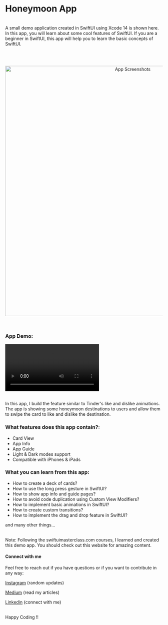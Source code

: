 # Honeymoon App

<br>
A small demo application created in SwiftUI using Xcode 14 is shown here. In this app, you will learn about some cool features of SwiftUI. If you are a beginner in SwiftUI, this app will help you to learn the basic concepts of SwiftUI. 

<br><br>
<p align="center">
    <img alt="App Screenshots" src="https://user-images.githubusercontent.com/12906999/207564345-59802ff2-015d-41aa-92d1-67828d9ef1b0.png" width="800">
</p>

<br>

### App Demo:
<p align="left">
    <video alt="App Screenshots" src="https://user-images.githubusercontent.com/12906999/207588049-d5c4123f-d9c8-4f78-9733-9313f2c7e746.mp4"> </p>
  
  
  
<br>
In this app, I build the feature similar to Tinder's like and dislike animations. The app is showing some honeymoon destinations to users and allow them to swipe the card to like and dislike the destination.

<br>
  
### What features does this app contain?:

- Card View
- App Info
- App Guide
- Light & Dark modes support
- Compatible with iPhones & iPads

### What you can learn from this app:

- How to create a deck of cards?
- How to use the long press gesture in SwiftUI?
- How to show app info and guide pages?
- How to avoid code duplication using Custom View Modifiers?
- How to implement basic animations in SwiftUI?
- How to create custom transitions?
- How to implement the drag and drop feature in SwiftUI?

and many other things...

<br>
Note: Following the swiftuimasterclass.com courses, I learned and created this demo app. You should check out this website for amazing content. 

<br>

#### Connect with me

Feel free to reach out if you have questions or if you want to contribute in any way:

[Instagram](https://www.instagram.com/ios_geeks16/) (random updates)

[Medium](https://medium.com/@nitinagam17) (read my articles)

[Linkedin](https://www.linkedin.com/in/nitinagam/) (connect with me)

</br>
Happy Coding !!

